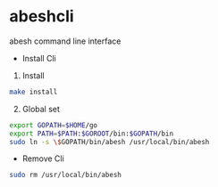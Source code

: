 # abeshcli
abesh command line interface

* Install Cli
1. Install
```bash
make install
```
2. Global set
```bash
export GOPATH=$HOME/go
export PATH=$PATH:$GOROOT/bin:$GOPATH/bin
sudo ln -s \$GOPATH/bin/abesh /usr/local/bin/abesh
```

* Remove Cli
```bash
sudo rm /usr/local/bin/abesh
```